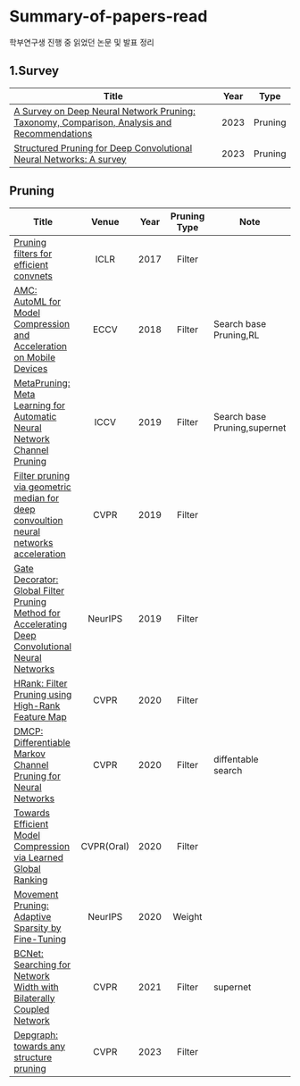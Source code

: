 # Summary-of-papers-read
학부연구생 진행 중 읽었던 논문 및 발표 정리 

## 1.Survey
|Title|Year|Type|
|------|:---:|:---:|
|[A Survey on Deep Neural Network Pruning: Taxonomy, Comparison, Analysis and Recommendations](https://arxiv.org/abs/2308.06767)|2023|Pruning|
|[Structured Pruning for Deep Convolutional Neural Networks: A survey](https://arxiv.org/abs/2303.00566)|2023|Pruning|

## Pruning

|Title|Venue|Year|Pruning Type|Note|
|------|:---:|:---:|:------:|----|
|[Pruning filters for efficient convnets](https://arxiv.org/abs/1608.08710)|ICLR|2017|Filter|
|[AMC: AutoML for Model Compression and Acceleration on Mobile Devices](https://arxiv.org/abs/1802.03494)|ECCV|2018|Filter|Search base Pruning,RL|
|[MetaPruning: Meta Learning for Automatic Neural Network Channel Pruning](https://arxiv.org/abs/1903.10258)|ICCV|2019|Filter|Search base Pruning,supernet|
|[Filter pruning via geometric median for deep convoultion neural networks acceleration](https://arxiv.org/abs/1811.00250)|CVPR|2019|Filter|
|[Gate Decorator: Global Filter Pruning Method for Accelerating Deep Convolutional Neural Networks](https://arxiv.org/abs/1909.08174)|NeurIPS|2019|Filter|
|[HRank: Filter Pruning using High-Rank Feature Map](https://arxiv.org/abs/2002.10179)|CVPR|2020|Filter|
|[DMCP: Differentiable Markov Channel Pruning for Neural Networks](https://arxiv.org/abs/2005.03354)|CVPR|2020|Filter|diffentable search|
|[Towards Efficient Model Compression via Learned Global Ranking](https://arxiv.org/abs/1904.12368)|CVPR(Oral)|2020|Filter|
|[Movement Pruning: Adaptive Sparsity by Fine-Tuning](https://arxiv.org/abs/2005.07683)|NeurIPS|2020|Weight|
|[BCNet: Searching for Network Width with Bilaterally Coupled Network](https://arxiv.org/abs/2105.10533)|CVPR|2021|Filter|supernet|
|[Depgraph: towards any structure pruning](https://arxiv.org/abs/2301.12900)|CVPR|2023|Filter|





